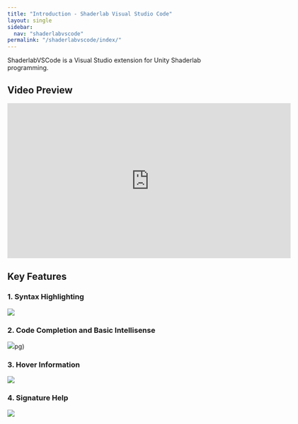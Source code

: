 ```yaml
---
title: "Introduction - Shaderlab Visual Studio Code"
layout: single
sidebar:
  nav: "shaderlabvscode"
permalink: "/shaderlabvscode/index/"
---
```


ShaderlabVSCode is a Visual Studio extension for Unity Shaderlab programming.

## Video Preview
<iframe width="640" height="351" src="https://www.youtube.com/embed/d9ZNNEcZOOs" frameborder="0" allowfullscreen></iframe>

## Key Features

### 1. Syntax Highlighting

![](https://raw.githubusercontent.com/amloveyweb/amloveyweb.github.io/master/assets/images/shaderlabvscode/highlighting.jpg)

### 2. Code Completion and Basic Intellisense

![](https://raw.githubusercontent.com/amloveyweb/amloveyweb.github.io/master/assets/images/shaderlabvscode/completion.jpg)pg)

### 3. Hover Information

![](https://raw.githubusercontent.com/amloveyweb/amloveyweb.github.io/master/assets/images/shaderlabvscode/hover.jpg)

### 4. Signature Help

![](https://raw.githubusercontent.com/amloveyweb/amloveyweb.github.io/master/assets/images/shaderlabvscode/signature.jpg)